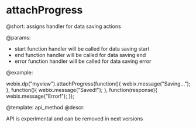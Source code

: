 attachProgress
=============


@short:
	assigns handler for data saving actions

@params:
- start		function	handler will be called for data saving start
- end		function	handler will be called for data saving end
- error		function	handler will be called for data saving error

@example:
	
webix.dp("myview").attachProgress(function(){
    webix.message("Saving...");
}, function(){
    webix.message("Saved!");
}, function(response){
    webix.message("Error!");
});




@template:	api_method
@descr:


API is experimental and can be removed in next versions